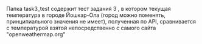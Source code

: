 Папка task3_test содержит тест задания 3 , в котором текущая температура в городе Йошкар-Ола 
(город можно поменять, принципиального значения не имеет), полученная по API, 
сравнивается с температурой взятой непосредственно с самого сайта "openweathermap.org"
